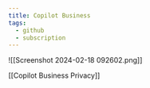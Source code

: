 ```yaml
---
title: Copilot Business
tags:
  - github
  - subscription
---
```

![[Screenshot 2024-02-18 092602.png]]

[[Copilot Business Privacy]]
